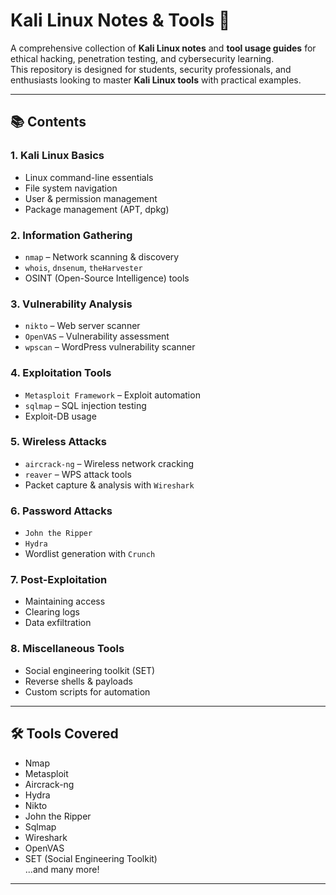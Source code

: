 # Kali Linux Notes & Tools 🐉

A comprehensive collection of **Kali Linux notes** and **tool usage guides** for ethical hacking, penetration testing, and cybersecurity learning.  
This repository is designed for students, security professionals, and enthusiasts looking to master **Kali Linux tools** with practical examples.

---

## 📚 Contents

### 1. **Kali Linux Basics**
- Linux command-line essentials
- File system navigation
- User & permission management
- Package management (APT, dpkg)

### 2. **Information Gathering**
- `nmap` – Network scanning & discovery
- `whois`, `dnsenum`, `theHarvester`
- OSINT (Open-Source Intelligence) tools

### 3. **Vulnerability Analysis**
- `nikto` – Web server scanner
- `OpenVAS` – Vulnerability assessment
- `wpscan` – WordPress vulnerability scanner

### 4. **Exploitation Tools**
- `Metasploit Framework` – Exploit automation
- `sqlmap` – SQL injection testing
- Exploit-DB usage

### 5. **Wireless Attacks**
- `aircrack-ng` – Wireless network cracking
- `reaver` – WPS attack tools
- Packet capture & analysis with `Wireshark`

### 6. **Password Attacks**
- `John the Ripper`
- `Hydra`
- Wordlist generation with `Crunch`

### 7. **Post-Exploitation**
- Maintaining access
- Clearing logs
- Data exfiltration

### 8. **Miscellaneous Tools**
- Social engineering toolkit (SET)
- Reverse shells & payloads
- Custom scripts for automation

---

## 🛠 Tools Covered
- Nmap  
- Metasploit  
- Aircrack-ng  
- Hydra  
- Nikto  
- John the Ripper  
- Sqlmap  
- Wireshark  
- OpenVAS  
- SET (Social Engineering Toolkit)  
...and many more!

---
